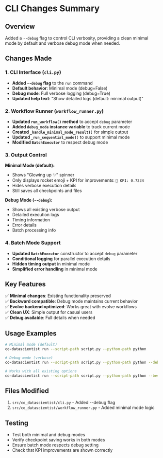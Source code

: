 # CLI Changes Summary

## Overview
Added a `--debug` flag to control CLI verbosity, providing a clean minimal mode by default and verbose debug mode when needed.

## Changes Made

### 1. CLI Interface (`cli.py`)
- **Added `--debug` flag** to the `run` command
- **Default behavior**: Minimal mode (debug=False)
- **Debug mode**: Full verbose logging (debug=True)
- **Updated help text**: "Show detailed logs (default: minimal output)"

### 2. Workflow Runner (`workflow_runner.py`)
- **Updated `run_workflow()` method** to accept `debug` parameter
- **Added `debug_mode` instance variable** to track current mode
- **Created `_handle_minimal_mode_result()`** for simple output
- **Updated `_run_sequential_mode()`** to support minimal mode
- **Modified `BatchExecutor`** to respect debug mode

### 3. Output Control
**Minimal Mode (default):**
- Shows "Glowing up ✨" spinner
- Only displays rocket emoji + KPI for improvements: `🚀 KPI: 0.7234`
- Hides verbose execution details
- Still saves all checkpoints and files

**Debug Mode (`--debug`):**
- Shows all existing verbose output
- Detailed execution logs
- Timing information
- Error details
- Batch processing info

### 4. Batch Mode Support
- **Updated `BatchExecutor`** constructor to accept `debug` parameter
- **Conditional logging** for parallel execution details
- **Hidden timing output** in minimal mode
- **Simplified error handling** in minimal mode

## Key Features

✅ **Minimal changes**: Existing functionality preserved  
✅ **Backward compatible**: Debug mode maintains current behavior  
✅ **Evolve backend optimized**: Works great with evolve workflows  
✅ **Clean UX**: Simple output for casual users  
✅ **Debug available**: Full details when needed  

## Usage Examples

```bash
# Minimal mode (default)
co-datascientist run --script-path script.py --python-path python

# Debug mode (verbose)
co-datascientist run --script-path script.py --python-path python --debug

# Works with all existing options
co-datascientist run --script-path script.py --python-path python --best-only --debug
```

## Files Modified
1. `src/co_datascientist/cli.py` - Added --debug flag
2. `src/co_datascientist/workflow_runner.py` - Added minimal mode logic

## Testing
- Test both minimal and debug modes
- Verify checkpoint saving works in both modes
- Ensure batch mode respects debug setting
- Check that KPI improvements are shown correctly 